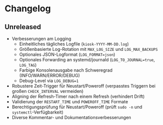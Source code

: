 # Changelog

## Unreleased

- Verbesserungen am Logging
  - Einheitliches tägliches Logfile (`kiosk-YYYY-MM-DD.log`)
  - Größenbasierte Log-Rotation mit `MAX_LOG_SIZE` und `LOG_MAX_BACKUPS`
  - Optionales JSON-Logformat (`LOG_FORMAT=json`)
  - Optionales Forwarding an systemd/journald (`LOG_TO_JOURNAL=true`, `LOG_TAG`)
  - Farbige Konsolenausgabe nach Schweregrad (INFO/WARN/ERROR/DEBUG)
  - Debug-Level via `LOG_DEBUG=1`
- Robustere Zeit-Trigger für Neustart/Poweroff (verpasstes Triggern bei großen `CHECK_INTERVAL` vermeiden)
- Aligning der Refresh-Timer nach einem Refresh (verhindert Drift)
- Validierung der `RESTART_TIME` und `POWEROFF_TIME` Formate
- Berechtigungsprüfung für Neustart/Poweroff (prüft `sudo -n` und `systemctl`-Verfügbarkeit)
- Diverse Kommentar- und Dokumentationsverbesserungen
